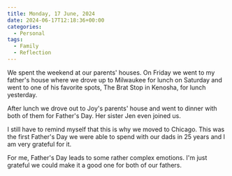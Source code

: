 ```yaml
---
title: Monday, 17 June, 2024
date: 2024-06-17T12:18:36+00:00
categories:
  - Personal
tags:
  - Family
  - Reflection
---
```


We spent the weekend at our parents' houses. On Friday we went to my father's house where we drove up to Milwaukee for lunch on Saturday and went to one of his favorite spots, The Brat Stop in Kenosha, for lunch yesterday.

After lunch we drove out to Joy's parents' house and went to dinner with both of them for Father's Day. Her sister Jen even joined us.

I still have to remind myself that this is why we moved to Chicago. This was the first Father's Day we were able to spend with our dads in 25 years and I am very grateful for it.

For me, Father's Day leads to some rather complex emotions. I'm just grateful we could make it a good one for both of our fathers.